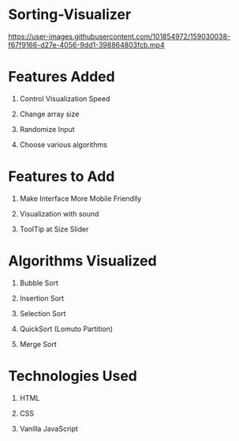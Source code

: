 # Sorting-Visualizer

https://user-images.githubusercontent.com/101854972/159030038-f67f9166-d27e-4056-9dd1-398864803fcb.mp4


# Features Added
1) Control Visualization Speed

2) Change array size

3) Randomize Input

4) Choose various algorithms

# Features to Add
1) Make Interface More Mobile Friendlly

2) Visualization with sound

3) ToolTip at Size Slider

# Algorithms Visualized
1)  Bubble Sort

2) Insertion Sort

3) Selection Sort

4) QuickSort (Lomuto Partition)

5) Merge Sort


# Technologies Used
 
1) HTML

2) CSS

3) Vanilla JavaScript
